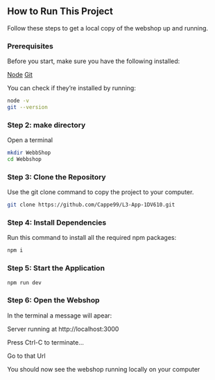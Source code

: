 ## How to Run This Project

Follow these steps to get a local copy of the webshop up and running.

### Prerequisites

Before you start, make sure you have the following installed:

[Node](https://nodejs.org/en)
[Git](https://git-scm.com/)

You can check if they’re installed by running:
```bash
node -v
git --version
```

### Step 2: make directory

Open a terminal

```bash
mkdir WebbShop
cd Webbshop
```

### Step 3: Clone the Repository

Use the git clone command to copy the project to your computer.

```bash
git clone https://github.com/Cappe99/L3-App-1DV610.git
```

### Step 4: Install Dependencies

Run this command to install all the required npm packages:

```bash
npm i 
```

### Step 5: Start the Application

```bash
npm run dev
```

### Step 6: Open the Webshop

In the terminal a message will apear:

Server running at http://localhost:3000

Press Ctrl-C to terminate...

Go to that Url

You should now see the webshop running locally on your computer